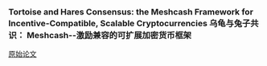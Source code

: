 ### Tortoise and Hares Consensus: the Meshcash Framework for Incentive-Compatible, Scalable Cryptocurrencies 乌龟与兔子共识： Meshcash--激励兼容的可扩展加密货币框架
[原始论文](https://eprint.iacr.org/2017/300.pdf)
